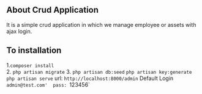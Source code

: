 
## About Crud Application 
It is a simple crud application in which we manage employee or assets with ajax login.

## To installation
  1.`composer install`  
  2. `php artisan migrate`
  3. `php artisan db:seed`
  `php artisan key:generate`
  `php artisan serve`
  url: `http://localhost:8000/admin`
  Default Login `admin@test.com'  pass: `123456`
